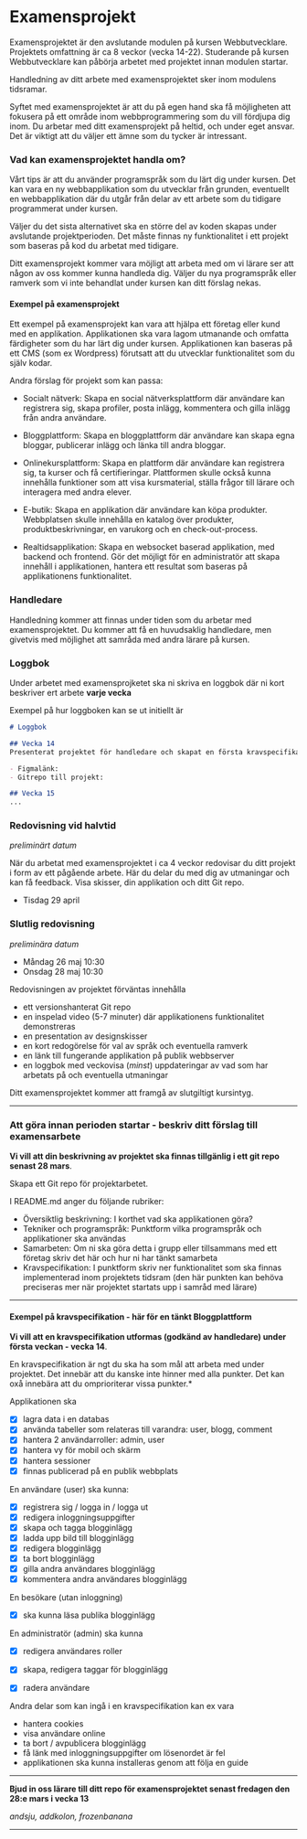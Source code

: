 # Examensprojekt

Examensprojektet är den avslutande modulen på kursen Webbutvecklare. Projektets omfattning är ca 8 veckor (vecka 14-22). Studerande på kursen Webbutvecklare kan påbörja arbetet med projektet innan modulen startar.

Handledning av ditt arbete med examensprojektet sker inom modulens tidsramar.

Syftet med examensprojektet är att du på egen hand ska få möjligheten att fokusera på ett område inom webbprogrammering som du vill fördjupa dig inom. Du arbetar med ditt examensprojekt på heltid, och under eget ansvar. Det är viktigt att du väljer ett ämne som du tycker är intressant.

### Vad kan examensprojektet handla om?

Vårt tips är att du använder programspråk som du lärt dig under kursen. Det kan vara en ny webbapplikation som du utvecklar från grunden, eventuellt en webbapplikation där du utgår från delar av ett arbete som du tidigare programmerat under kursen. 

Väljer du det sista alternativet ska en större del av koden skapas under avslutande projektperioden. Det måste finnas ny funktionalitet i ett projekt som baseras på kod du arbetat med tidigare.

Ditt examensprojekt kommer vara möjligt att arbeta med om vi lärare ser att någon av oss kommer kunna handleda dig. Väljer du nya programspråk eller ramverk som vi inte behandlat under kursen kan ditt förslag nekas.

#### Exempel på examensprojekt

Ett exempel på examensprojekt kan vara att hjälpa ett företag eller kund med en applikation. Applikationen ska vara lagom utmanande och omfatta färdigheter som du har lärt dig under kursen. Applikationen kan baseras på ett CMS (som ex Wordpress) förutsatt att du utvecklar funktionalitet som du själv kodar.  

Andra förslag för projekt som kan passa: 

- Socialt nätverk: Skapa en social nätverksplattform där användare kan registrera sig, skapa profiler, posta inlägg, kommentera och gilla inlägg från andra användare.

- Bloggplattform: Skapa en bloggplattform där användare kan skapa egna bloggar, publicerar inlägg och länka till andra bloggar.

- Onlinekursplattform: Skapa en plattform där användare kan registrera sig, ta kurser och få certifieringar. Plattformen skulle också kunna innehålla funktioner som att visa kursmaterial, ställa frågor till lärare och interagera med andra elever.

- E-butik: Skapa en applikation där användare kan köpa produkter. Webbplatsen skulle innehålla en katalog över produkter, produktbeskrivningar, en varukorg och en check-out-process.

- Realtidsapplikation: Skapa en websocket baserad applikation, med backend och frontend. Gör det möjligt för en administratör att skapa innehåll i applikationen, hantera ett resultat som baseras på applikationens funktionalitet. 

### Handledare

Handledning kommer att finnas under tiden som du arbetar med examensprojektet. Du kommer att få en huvudsaklig handledare, men givetvis med möjlighet att samråda med andra lärare på kursen.

### Loggbok

Under arbetet med examensprojketet ska ni skriva en loggbok där ni kort beskriver ert arbete **varje vecka**

Exempel på hur loggboken kan se ut initiellt är

```md
# Loggbok

## Vecka 14
Presenterat projektet för handledare och skapat en första kravspecifikation

- Figmalänk:
- Gitrepo till projekt:

## Vecka 15
...

```


### Redovisning vid halvtid 

*preliminärt datum*

När du arbetat med examensprojektet i ca 4 veckor redovisar du ditt projekt i form av ett pågående arbete. Här du delar du med dig av utmaningar och kan få feedback. Visa skisser, din applikation och ditt Git repo.  

- Tisdag 29 april 

### Slutlig redovisning

*preliminära datum*

- Måndag 26 maj 10:30 
- Onsdag 28 maj 10:30

Redovisningen av projektet förväntas innehålla

- ett versionshanterat Git repo
- en inspelad video (5-7 minuter) där applikationens funktionalitet demonstreras
- en presentation av designskisser
- en kort redogörelse för val av språk och eventuella ramverk
- en länk till fungerande applikation på publik webbserver
- en loggbok med veckovisa (*minst*) uppdateringar av vad som har arbetats på och eventuella utmaningar


Ditt examensprojektet kommer att framgå av slutgiltigt kursintyg.

---

### Att göra innan perioden startar - beskriv ditt förslag till examensarbete 

**Vi vill att din beskrivning av projektet ska finnas tillgänlig i ett git repo senast 28 mars**. 

Skapa ett Git repo för projektarbetet. 

I README.md anger du följande rubriker:
- Översiktlig beskrivning: I korthet vad ska applikationen göra?
- Tekniker och programspråk: Punktform vilka programspråk och applikationer ska användas
- Samarbeten: Om ni ska göra detta i grupp eller tillsammans med ett företag skriv det här och hur ni har tänkt samarbeta
- Kravspecifikation: I punktform skriv ner funktionalitet som ska finnas implementerad inom projektets tidsram (den här punkten kan behöva preciseras mer när projektet startats upp i samråd med lärare)

---

#### Exempel på kravspecifikation - här för en tänkt Bloggplattform

**Vi vill att en kravspecifikation utformas (godkänd av handledare) under första veckan - vecka 14**. 

En kravspecifikation är ngt du ska ha som mål att arbeta med under projektet. Det innebär att du kanske inte hinner med alla punkter. Det kan oxå innebära att du omprioriterar vissa punkter.*      

Applikationen ska
- [x] lagra data i en databas
- [x] använda tabeller som relateras till varandra: user, blogg, comment
- [x] hantera 2 användarroller: admin, user
- [x] hantera vy för mobil och skärm
- [x] hantera sessioner 
- [x] finnas publicerad på en publik webbplats

En användare (user) ska kunna: 
- [x] registrera sig / logga in / logga ut
- [x] redigera inloggningsuppgifter
- [x] skapa och tagga blogginlägg
- [x] ladda upp bild till blogginlägg
- [x] redigera blogginlägg
- [x] ta bort blogginlägg
- [x] gilla andra användares blogginlägg
- [x] kommentera andra användares blogginlägg

En besökare (utan inloggning)
- [x] ska kunna läsa publika blogginlägg 

En administratör (admin) ska kunna
- [x] redigera användares roller
- [x] skapa, redigera taggar för blogginlägg
- [x] radera användare


Andra delar som kan ingå i en kravspecifikation kan ex vara
- hantera cookies
- visa användare online
- ta bort / avpublicera blogginlägg
- få länk med inloggningsuppgifter om lösenordet är fel
- applikationen ska kunna installeras genom att följa en guide

---

**Bjud in oss lärare till ditt repo för examensprojektet senast fredagen den 28:e mars i vecka 13**

*andsju, addkolon, frozenbanana*

---
